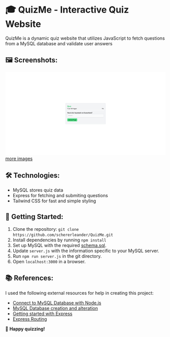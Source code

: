 # 🎓 QuizMe - Interactive Quiz Website

QuizMe is a dynamic quiz website that utilizes JavaScript to fetch questions from a MySQL database and validate user answers

## 🖼️ Screenshots:
![quizpage](./.assets/quiz.png)
[more images](./.assets/screenshots.md)

## 🛠️ Technologies:
- MySQL stores quiz data
- Express for fetching and submiting questions
- Tailwind CSS for fast and simple styling

## 🚀 Getting Started:
1. Clone the repository: `git clone https://github.com/schererleander/QuizMe.git`
2. Install dependencies by running `npm install`
3. Set up MySQL with the required [schema.sql](./.assets/schema.sql).
4. Update `server.js` with the information specific to your MySQL server.
5. Run `npm run server.js` in the git directory. 
6. Open `localhost:3000` in a browser.

## 📚 References:
I used the following external resources for help in creating this project:
- [Connect to MySQL Database with Node.js](https://www.w3schools.com/nodejs/nodejs_mysql_create_db.asp)
- [MySQL Database creation and alteration](https://www.w3schools.com/MySQL/mysql_create_db.asp)
- [Getting started with Express](https://expressjs.com/en/starter/hello-world.html)
- [Express Routing](https://expressjs.com/en/guide/routing.html)

🎉 **Happy quizzing!**
